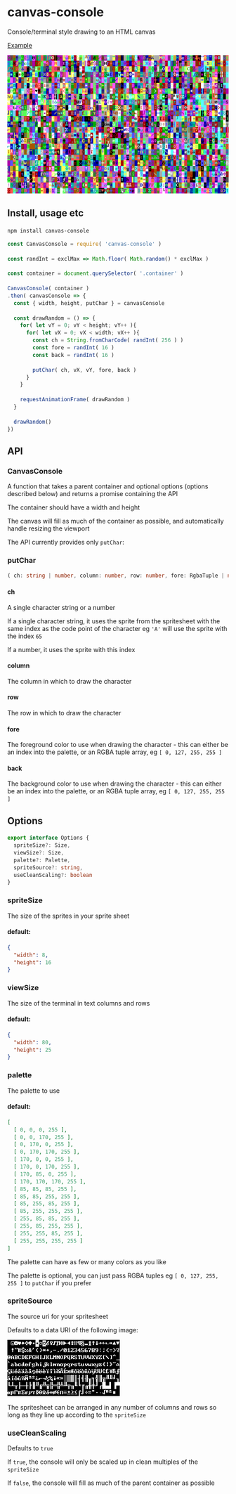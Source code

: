 # canvas-console

Console/terminal style drawing to an HTML canvas

[Example](/example/)

![Screenshot](/img/console.png)

## Install, usage etc

`npm install canvas-console`

```javascript
const CanvasConsole = require( 'canvas-console' )

const randInt = exclMax => Math.floor( Math.random() * exclMax )

const container = document.querySelector( '.container' )

CanvasConsole( container )
.then( canvasConsole => {
  const { width, height, putChar } = canvasConsole

  const drawRandom = () => {
    for( let vY = 0; vY < height; vY++ ){
      for( let vX = 0; vX < width; vX++ ){
        const ch = String.fromCharCode( randInt( 256 ) )
        const fore = randInt( 16 )
        const back = randInt( 16 )

        putChar( ch, vX, vY, fore, back )
      }
    }

    requestAnimationFrame( drawRandom )
  }

  drawRandom()
})
```

## API

### CanvasConsole

A function that takes a parent container and optional options (options
described below) and returns a promise containing the API

The container should have a width and height

The canvas will fill as much of the container as possible, and automatically
handle resizing the viewport

The API currently provides only `putChar`:

### putChar

```typescript
( ch: string | number, column: number, row: number, fore: RgbaTuple | number = 7, back: RgbaTuple | number = 0 ) => void
```

#### ch

A single character string or a number

If a single character string, it uses the sprite from the spritesheet with the
same index as the code point of the character eg `'A'` will use the sprite with
the index `65`

If a number, it uses the sprite with this index

#### column

The column in which to draw the character

#### row

The row in which to draw the character

#### fore

The foreground color to use when drawing the character - this can either be
an index into the palette, or an RGBA tuple array, eg `[ 0, 127, 255, 255 ]`

#### back

The background color to use when drawing the character - this can either be
an index into the palette, or an RGBA tuple array, eg `[ 0, 127, 255, 255 ]`

## Options

```typescript
export interface Options {
  spriteSize?: Size,
  viewSize?: Size,
  palette?: Palette,
  spriteSource?: string,
  useCleanScaling?: boolean
}
```

### spriteSize

The size of the sprites in your sprite sheet

#### default:

```json
{
  "width": 8,
  "height": 16
}
```

### viewSize

The size of the terminal in text columns and rows

#### default:

```json
{
  "width": 80,
  "height": 25
}
```

### palette

The palette to use

#### default:

```json
[
  [ 0, 0, 0, 255 ],
  [ 0, 0, 170, 255 ],
  [ 0, 170, 0, 255 ],
  [ 0, 170, 170, 255 ],
  [ 170, 0, 0, 255 ],
  [ 170, 0, 170, 255 ],
  [ 170, 85, 0, 255 ],
  [ 170, 170, 170, 255 ],
  [ 85, 85, 85, 255 ],
  [ 85, 85, 255, 255 ],
  [ 85, 255, 85, 255 ],
  [ 85, 255, 255, 255 ],
  [ 255, 85, 85, 255 ],
  [ 255, 85, 255, 255 ],
  [ 255, 255, 85, 255 ],
  [ 255, 255, 255, 255 ]
]
```

The palette can have as few or many colors as you like

The palette is optional, you can just pass RGBA tuples eg `[ 0, 127, 255, 255 ]`
to `putChar` if you prefer

### spriteSource

The source uri for your spritesheet

Defaults to a data URI of the following image:

![spriteSource](/img/bios-8.png)

The spritesheet can be arranged in any number of columns and rows so long as
they line up according to the `spriteSize`

### useCleanScaling

Defaults to `true`

If `true`, the console will only be scaled up in clean multiples of the
`spriteSize`

If `false`, the console will fill as much of the parent container as possible
